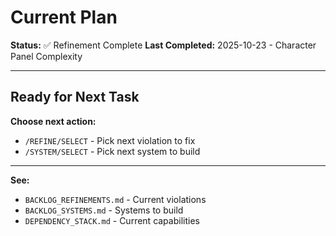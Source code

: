 # Current Plan

**Status:** ✅ Refinement Complete
**Last Completed:** 2025-10-23 - Character Panel Complexity

---

## Ready for Next Task

**Choose next action:**
- `/REFINE/SELECT` - Pick next violation to fix
- `/SYSTEM/SELECT` - Pick next system to build

---

**See:**
- `BACKLOG_REFINEMENTS.md` - Current violations
- `BACKLOG_SYSTEMS.md` - Systems to build
- `DEPENDENCY_STACK.md` - Current capabilities
